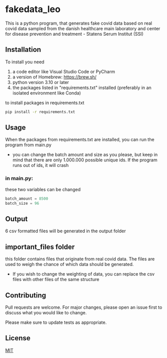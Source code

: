 # fakedata_leo

This is a python program, that generates fake covid data based on real covid data sampled from the danish healthcare main laboratory and center for disease prevention and treatment - Statens Serum Institut (SSI)

## Installation

To install you need

1. a code editor like Visual Studio Code or PyCharm
2. a version of Homebrew: https://brew.sh/
3. python version 3.10 or later
4. the packages listed in "requirements.txt" installed (preferably in an isolated environment like Conda)

to install packages in requirements.txt
```bash
pip install -r requirements.txt
```

## Usage
When the packages from requirements.txt are installed, you can run the program from main.py
* you can change the batch amount and size as you please, but keep in mind that there are only 1.000.000 possible unique ids. If the program runs out of ids, it will crash

### in main.py:
these two variables can be changed

```python
batch_amount = 8500
batch_size = 96
```
## Output
6 csv formatted files will be generated in the output folder

## important_files folder
this folder contains files that originate from real covid data. The files are used to weigh the chance of which data should be generated. 
* If you wish to change the weighting of data, you can replace the csv files with other files of the same structure

## Contributing

Pull requests are welcome. For major changes, please open an issue first
to discuss what you would like to change.

Please make sure to update tests as appropriate.

## License

[MIT](https://choosealicense.com/licenses/mit/)